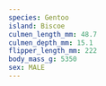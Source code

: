 ```yaml
---
species: Gentoo
island: Biscoe
culmen_length_mm: 48.7
culmen_depth_mm: 15.1
flipper_length_mm: 222
body_mass_g: 5350
sex: MALE
---
```


